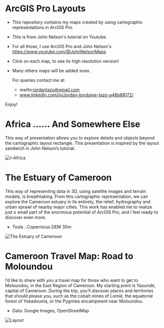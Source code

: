 # ArcGIS Pro Layouts
- This repository contains my maps created by using cartographic representations in ArcGIS Pro.
- This is from John Nelson's tutorial on Youtube.
- For all those, I use ArcGIS Pro and John Nelson's https://www.youtube.com/@JohnNelsonMaps
- Click on each map, to see its high resolution version!
- Many others maps will be added soon.
  
  For queries contact me at:
  - mailto:jordantazo@gmail.com
  - www.linkedin.com/in/Jordan-bonbaye-tazo-a48b88172/

Enjoy!

# Africa …… And Somewhere Else  
This way of presentation allows you to explore details and objects beyond the cartographic layout rectangle. This presentation is inspired by the layout sandwich in John Nelson’s tutorial. 

![r-Africa](https://github.com/user-attachments/assets/098257a5-b515-4776-a386-99541a7db971)


# The Estuary of Cameroon
This way of representing data in 3D, using satellite images and terrain models, is breathtaking. From this cartographic representation, we can explore the Cameroon estuary in its entirety, the relief, hydrography and urban sprawl of nearby major cities. This work has enabled me to realize just o small part of the enormous potential of ArcGIS Pro, and I feel ready to discover even more. 

- Tools : Copernicus DEM 30m

![The Estuary of Cameroon](https://github.com/user-attachments/assets/9a3cd3f4-29a2-44de-a037-4d13d3312132)


# Cameroon Travel Map: Road to Moloundou
I’d like to share with you a travel map for those who want to get to Moloundou, in the East Region of Cameroon. My starting point is Yaoundé, capital of Cameroon. During the trip, you’ll discover places and territories that should please you, such as the cobalt mines of Lomié, the equatorial forest of Yokadouma, or the Pygmies encampment near Moloundou.

- Data: Google Images, OpenStreetMap 

![Layout](https://github.com/user-attachments/assets/84ee3235-6437-4982-aa4c-f0b77d336f14)

